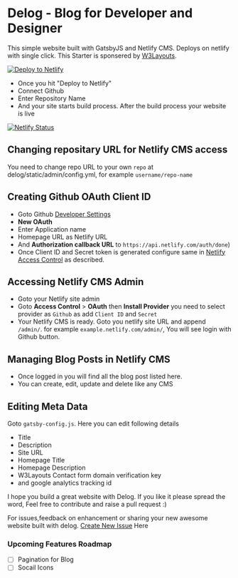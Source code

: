 # Delog - Blog for Developer and Designer
This simple website built with GatsbyJS and Netlify CMS. Deploys on netlify with single click. This Starter is sponsered by [W3Layouts](https://w3layouts.com).

[![Deploy to Netlify](https://www.netlify.com/img/deploy/button.svg)](https://app.netlify.com/start/deploy?repository=https://github.com/W3Layouts/delog/)

* Once you hit "Deploy to Netlify"
* Connect Github
* Enter Repository Name
* And your site starts build process. After the build process your website is live

[![Netlify Status](https://api.netlify.com/api/v1/badges/8ec719ad-c2f8-4529-b97d-e7561a9eaf33/deploy-status)](https://app.netlify.com/sites/delog-w3layouts/deploys)

## Changing repositary URL for Netlify CMS access
You need to change repo URL to your own `repo` at delog/static/admin/config.yml, for example `username/repo-name`

## Creating Github OAuth Client ID
* Goto Github [Developer Settings](https://github.com/settings/developers)
* **New OAuth** 
* Enter Application name
* Homepage URL as Netlify URL
* And **Authorization callback URL** to `https://api.netlify.com/auth/done`)
* Once Client ID and Secret token is generated configure same in [Netlify Access Control](#accessing-netlify-cms-admin) as described.

## Accessing Netlify CMS Admin
* Goto your Netlify site admin
* Goto **Access Control** > **OAuth** then **Install Provider** you need to select provider as `Github` as add `Client ID` and `Secret` 
* Your Netlify CMS is ready. Goto you netlify site URL and append `/admin/`. for example `example.netlify.com/admin/`, You will see login with Github button.

## Managing Blog Posts in Netlify CMS
* Once logged in you will find all the blog post listed here.
* You can create, edit, update and delete like any CMS

## Editing Meta Data
Goto `gatsby-config.js`. Here you can edit following details
* Title
* Description
* Site URL
* Homepage Title
* Homepage Description
* W3Layouts Contact form domain verification key
* and google analytics tracking id

I hope you build a great website with Delog. If you like it please spread the word, Feel free to contribute and raise a pull request :)

For issues,feedback on enhancement or sharing your new awesome website built with delog. [Create New Issue](https://github.com/W3Layouts/delog/issues/new) Here

### Upcoming Features Roadmap
- [ ] Pagination for Blog
- [ ] Socail Icons
